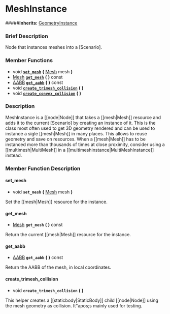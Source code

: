 #  MeshInstance  
#####**Inherits:** [GeometryInstance](class_geometryinstance)

###  Brief Description  
Node that instances meshes into a [Scenario].

###  Member Functions 
  * void  **[`set_mesh`](#set_mesh)**  **(** [Mesh](class_mesh) mesh  **)**
  * [Mesh](class_mesh)  **[`get_mesh`](#get_mesh)**  **(** **)** const
  * [AABB](class_aabb)  **[`get_aabb`](#get_aabb)**  **(** **)** const
  * void  **[`create_trimesh_collision`](#create_trimesh_collision)**  **(** **)**
  * void  **[`create_convex_collision`](#create_convex_collision)**  **(** **)**

###  Description  
MeshInstance is a [[node|Node]] that takes a [[mesh|Mesh]] resource and adds it to the current [Scenario] by creating an instance of it. This is the class most often used to get 3D geometry rendered and can be used to instance a sigle [[mesh|Mesh]] in many places. This allows to reuse geometry and save on resources. When a [[mesh|Mesh]] has to be instanced more than thousands of times at close proximity, consider using a [[multimesh|MultiMesh]] in a [[multimeshinstance|MultiMeshInstance]] instead.

###  Member Function Description  

#### <a name="set_mesh">set_mesh</a>
  * void  **`set_mesh`**  **(** [Mesh](class_mesh) mesh  **)**

Set the [[mesh|Mesh]] resource for the instance.

#### <a name="get_mesh">get_mesh</a>
  * [Mesh](class_mesh)  **`get_mesh`**  **(** **)** const

Return the current [[mesh|Mesh]] resource for the instance.

#### <a name="get_aabb">get_aabb</a>
  * [AABB](class_aabb)  **`get_aabb`**  **(** **)** const

Return the AABB of the mesh, in local coordinates.

#### <a name="create_trimesh_collision">create_trimesh_collision</a>
  * void  **`create_trimesh_collision`**  **(** **)**

This helper creates a [[staticbody|StaticBody]] child [[node|Node]] using the mesh geometry as collision. It"apos;s mainly used for testing.
